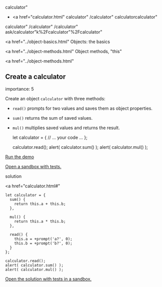 calculator"

- <a href="calculator.html"
  calculator"
  /calculator"
  calculatorcalculator"

<!-- -->

calculator"
/calculator"
/calculator"
ask/calculator"k%2Fcalculator"%2Fcalculator" </a>

<a href="../object-basics.html" Objects: the basics</span></a>

<a href="../object-methods.html" Object methods, "this"</span></a>

<a href="../object-methods.html"

## Create a calculator

<span class="task__importance" title="How important is the task, from 1 to 5">importance: 5</span>

Create an object `calculator` with three methods:

- `read()` prompts for two values and saves them as object properties.
- `sum()` returns the sum of saved values.
- `mul()` multiplies saved values and returns the result.

  let calculator = {
  // ... your code ...
  };

  calculator.read();
  alert( calculator.sum() );
  alert( calculator.mul() );

[Run the demo](calculator.html#)

[Open a sandbox with tests.](https://plnkr.co/edit/8rDRJ4cWja4gSda3?p=preview)

solution

<a href="calculator.html#"
<a href="calculator.html#" class="toolbar__button toolbar__button_edit" title="open in sandbox"></a>

    let calculator = {
      sum() {
        return this.a + this.b;
      },

      mul() {
        return this.a * this.b;
      },

      read() {
        this.a = +prompt('a?', 0);
        this.b = +prompt('b?', 0);
      }
    };

    calculator.read();
    alert( calculator.sum() );
    alert( calculator.mul() );

[Open the solution with tests in a sandbox.](https://plnkr.co/edit/4PgrcZqUrY5Givw8?p=preview)
